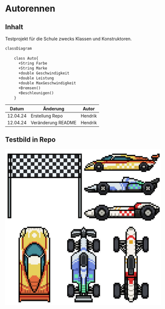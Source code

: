 # Autorennen
## Inhalt
Testprojekt für die Schule zwecks Klassen und Konstruktoren. 

```mermaid
classDiagram

    class Auto{
      +String Farbe
      +String Marke
      +double Geschwindigkeit
      +double Leistung
      +double MaxGeschwindigkeit
      +Bremsen()
      +Beschleunigen()
    }
```

Datum | Änderung | Autor
-- |-- | --
12.04.24 | Erstellung Repo | Hendrik
12.04.24 | Veränderung README | Hendrik

## Testbild in Repo
![Test lokales Bild](image1.jpg)

